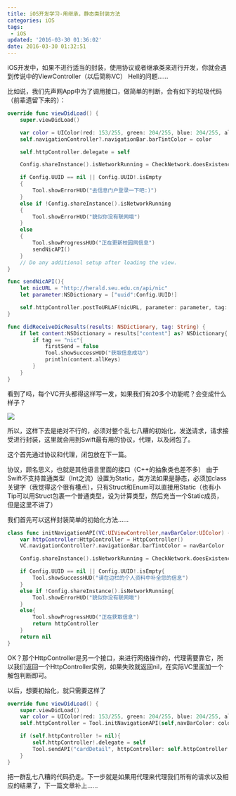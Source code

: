 ```yaml
---
title: iOS开发学习-用继承，静态类封装方法
categories: iOS
tags:
 - iOS
updated: '2016-03-30 01:36:02'
date: 2016-03-30 01:32:51
---
```


iOS开发中，如果不进行适当的封装，使用协议或者继承类来进行开发，你就会遇到传说中的ViewController（以后简称VC） Hell的问题……

比如说，我们先声网App中为了调用接口，做简单的判断，会有如下的垃圾代码（前辈遗留下来的）：

```swift
override func viewDidLoad() {
    super.viewDidLoad()

    var color = UIColor(red: 153/255, green: 204/255, blue: 204/255, alpha: 1)
    self.navigationController?.navigationBar.barTintColor = color

    self.httpController.delegate = self

    Config.shareInstance().isNetworkRunning = CheckNetwork.doesExistenceNetwork()

    if Config.UUID == nil || Config.UUID!.isEmpty
    {
        Tool.showErrorHUD("去信息门户登录一下吧:)")
    }
    else if !Config.shareInstance().isNetworkRunning
    {
        Tool.showErrorHUD("貌似你没有联网哦")
    }
    else
    {
        Tool.showProgressHUD("正在更新校园网信息")
        sendNicAPI()
    }
    // Do any additional setup after loading the view.
}

func sendNicAPI(){
    let nicURL = "http://herald.seu.edu.cn/api/nic"
    let parameter:NSDictionary = ["uuid":Config.UUID!]

    self.httpController.postToURLAF(nicURL, parameter: parameter, tag: "nic")
}

func didReceiveDicResults(results: NSDictionary, tag: String) {
    if let content:NSDictionary = results["content"] as? NSDictionary{
        if tag == "nic"{
            firstSend = false
            Tool.showSuccessHUD("获取信息成功")
            println(content.allKeys)
        }
    }
}
```

看到了吗，每个VC开头都得这样写一发，如果我们有20多个功能呢？会变成什么样子？

![](https://lf3-client-infra.bytetos.com/obj/client-infra-images/lizhuoli/f7dac35688c54f2e9ac1a605b4295a39/2022-07-14/image/9/39/e8ffcb7a5101d2e7acd62c6d72e09.png)

所以，这样下去是绝对不行的，必须对整个乱七八糟的初始化，发送请求，请求接受进行封装，这里就会用到Swift最有用的协议，代理，以及闭包了。

这个首先通过协议和代理，闭包放在下一篇。

协议，顾名思义，也就是其他语言里面的接口（C++的抽象类也差不多） 由于Swift不支持普通类型（Int之流）设置为Static，类方法如果是静态，必须加class关键字（我觉得这个很有槽点），只有Struct和Enum可以直接用Static（也有小Tip可以用Struct包裹一个普通类型，设为计算类型，然后充当一个Static成员，但是这里不讲了）

我们首先可以这样封装简单的初始化方法……

```swift
class func initNavigationAPI(VC:UIViewController,navBarColor:UIColor) -> HttpController?{
    var httpController:HttpController = HttpController()
    VC.navigationController?.navigationBar.barTintColor = navBarColor

    Config.shareInstance().isNetworkRunning = CheckNetwork.doesExistenceNetwork()

    if Config.UUID == nil || Config.UUID!.isEmpty{
        Tool.showSuccessHUD("请在边栏的个人资料中补全您的信息")
    }
    else if !Config.shareInstance().isNetworkRunning{
        Tool.showErrorHUD("貌似你没有联网哦")
    }
    else{
        Tool.showProgressHUD("正在获取信息")
        return httpController
    }
    return nil
}
```

OK？那个HttpController是另一个接口，来进行网络操作的，代理需要靠它，所以我们返回一个HttpController实例，如果失败就返回nil，在实际VC里面加一个解包判断即可。

以后，想要初始化，就只需要这样了

```swift
override func viewDidLoad() {
    super.viewDidLoad()
    var color = UIColor(red: 153/255, green: 204/255, blue: 204/255, alpha: 1)
    self.httpController = Tool.initNavigationAPI(self,navBarColor: color) ?? nil

    if (self.httpController != nil){
        self.httpController!.delegate = self
        Tool.sendAPI("cardDetail", httpController: self.httpController!)
    }
}
```

把一群乱七八糟的代码扔走。下一步就是如果用代理来代理我们所有的请求以及相应的结果了，下一篇文章补上……